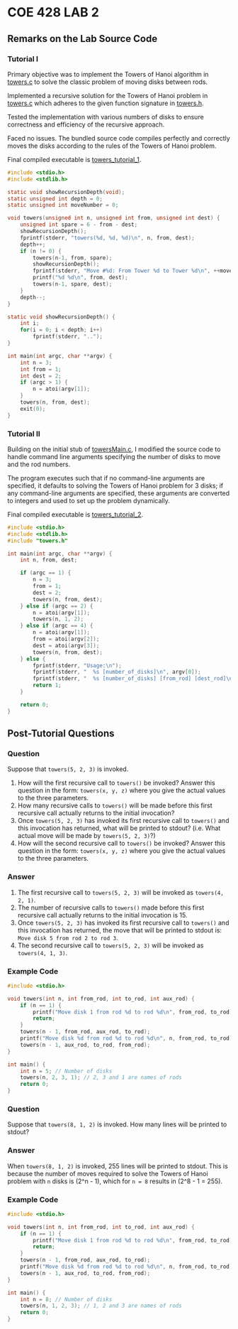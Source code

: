 # COE 428 LAB 2

## Remarks on the Lab Source Code

### Tutorial I

Primary objective was to implement the Towers of Hanoi algorithm in [towers.c](./towers.c) to solve the classic problem of moving disks between rods.

Implemented a recursive solution for the Towers of Hanoi problem in [towers.c](./towers.c) which adheres to the given function signature in [towers.h](./towers.h).

Tested the implementation with various numbers of disks to ensure correctness and efficiency of the recursive approach.

Faced no issues. The bundled source code compiles perfectly and correctly moves the disks according to the rules of the Towers of Hanoi problem.

Final compiled executable is [towers_tutorial_1](./towers_tutorial_1).

```c
#include <stdio.h>
#include <stdlib.h>

static void showRecursionDepth(void);
static unsigned int depth = 0;
static unsigned int moveNumber = 0;

void towers(unsigned int n, unsigned int from, unsigned int dest) {
    unsigned int spare = 6 - from - dest;
    showRecursionDepth();
    fprintf(stderr, "towers(%d, %d, %d)\n", n, from, dest);
    depth++;
    if (n != 0) {
        towers(n-1, from, spare);
        showRecursionDepth();
        fprintf(stderr, "Move #%d: From Tower %d to Tower %d\n", ++moveNumber, from, dest);
        printf("%d %d\n", from, dest);
        towers(n-1, spare, dest);
    }
    depth--;
}

static void showRecursionDepth() {
    int i;
    for(i = 0; i < depth; i++)
        fprintf(stderr, "..");
}

int main(int argc, char **argv) {
    int n = 3;
    int from = 1;
    int dest = 2;
    if (argc > 1) {
        n = atoi(argv[1]);
    }
    towers(n, from, dest);
    exit(0);
}
```

### Tutorial II

Building on the initial stub of [towersMain.c](./towersMain.c), I modified the source code to handle command line arguments specifying the number of disks to move and the rod numbers.

The program executes such that if no command-line arguments are specified, it defaults to solving the Towers of Hanoi problem for 3 disks; if any command-line arguments are specified, these arguments are converted to integers and used to set up the problem dynamically.

Final compiled executable is [towers_tutorial_2](./towers_tutorial_2).

```c
#include <stdio.h>
#include <stdlib.h>
#include "towers.h"

int main(int argc, char **argv) {
    int n, from, dest;

    if (argc == 1) {
        n = 3;
        from = 1;
        dest = 2;
        towers(n, from, dest);
    } else if (argc == 2) {
        n = atoi(argv[1]);
        towers(n, 1, 2);
    } else if (argc == 4) {
        n = atoi(argv[1]);
        from = atoi(argv[2]);
        dest = atoi(argv[3]);
        towers(n, from, dest);
    } else {
        fprintf(stderr, "Usage:\n");
        fprintf(stderr, "  %s [number_of_disks]\n", argv[0]);
        fprintf(stderr, "  %s [number_of_disks] [from_rod] [dest_rod]\n", argv[0]);
        return 1;
    }

    return 0;
}
```

## Post-Tutorial Questions

### Question

Suppose that `towers(5, 2, 3)` is invoked.

1. How will the first recursive call to `towers()` be invoked? Answer this question in the form: `towers(x, y, z)` where you give the actual values to the three parameters.
2. How many recursive calls to `towers()` will be made before this first recursive call actually returns to the initial invocation?
3. Once `towers(5, 2, 3)` has invoked its first recursive call to `towers()` and this invocation has returned, what will be printed to stdout? (i.e. What actual move will be made by `towers(5, 2, 3)`?)
4. How will the second recursive call to `towers()` be invoked? Answer this question in the form: `towers(x, y, z)` where you give the actual values to the three parameters.

### Answer

1. The first recursive call to `towers(5, 2, 3)` will be invoked as `towers(4, 2, 1)`.
2. The number of recursive calls to `towers()` made before this first recursive call actually returns to the initial invocation is 15.
3. Once `towers(5, 2, 3)` has invoked its first recursive call to `towers()` and this invocation has returned, the move that will be printed to stdout is: `Move disk 5 from rod 2 to rod 3`.
4. The second recursive call to `towers(5, 2, 3)` will be invoked as `towers(4, 1, 3)`.

### Example Code

```c
#include <stdio.h>

void towers(int n, int from_rod, int to_rod, int aux_rod) {
    if (n == 1) {
        printf("Move disk 1 from rod %d to rod %d\n", from_rod, to_rod);
        return;
    }
    towers(n - 1, from_rod, aux_rod, to_rod);
    printf("Move disk %d from rod %d to rod %d\n", n, from_rod, to_rod);
    towers(n - 1, aux_rod, to_rod, from_rod);
}

int main() {
    int n = 5; // Number of disks
    towers(n, 2, 3, 1); // 2, 3 and 1 are names of rods
    return 0;
}
```

### Question

Suppose that `towers(8, 1, 2)` is invoked. How many lines will be printed to stdout?

### Answer

When `towers(8, 1, 2)` is invoked, 255 lines will be printed to stdout. This is because the number of moves required to solve the Towers of Hanoi problem with `n` disks is \(2^n - 1\), which for `n = 8` results in \(2^8 - 1 = 255\).

### Example Code

```c
#include <stdio.h>

void towers(int n, int from_rod, int to_rod, int aux_rod) {
    if (n == 1) {
        printf("Move disk 1 from rod %d to rod %d\n", from_rod, to_rod);
        return;
    }
    towers(n - 1, from_rod, aux_rod, to_rod);
    printf("Move disk %d from rod %d to rod %d\n", n, from_rod, to_rod);
    towers(n - 1, aux_rod, to_rod, from_rod);
}

int main() {
    int n = 8; // Number of disks
    towers(n, 1, 2, 3); // 1, 2 and 3 are names of rods
    return 0;
}
```
